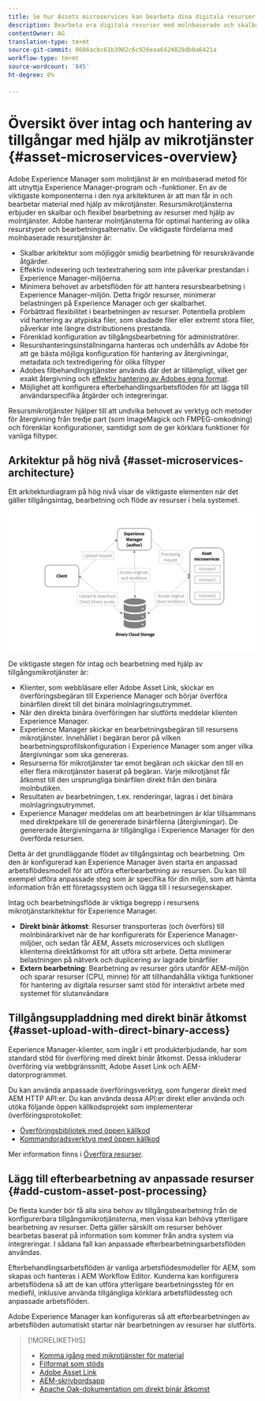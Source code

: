 ```yaml
---
title: Se hur Assets microservices kan bearbeta dina digitala resurser i molnet
description: Bearbeta era digitala resurser med molnbaserade och skalbara mikrotjänster för bearbetning av resurser.
contentOwner: AG
translation-type: tm+mt
source-git-commit: 0686acbc61b3902c6c926eaa6424828db0a6421a
workflow-type: tm+mt
source-wordcount: '845'
ht-degree: 0%

---
```



# Översikt över intag och hantering av tillgångar med hjälp av mikrotjänster {#asset-microservices-overview}

<!--
First half of content at https://git.corp.adobe.com/aklimets/project-nui/blob/master/docs/Project-Nui-Asset-Compute-Service.md is useful for this article.
TBD: Post-GA we will provide detailed information at \help\assets\asset-microservices-configure-and-use.md. However, for GA, all information is added, in short, in this article.
-->

Adobe Experience Manager som molntjänst är en molnbaserad metod för att utnyttja Experience Manager-program och -funktioner. En av de viktigaste komponenterna i den nya arkitekturen är att man får in och bearbetar material med hjälp av mikrotjänster. Resursmikrotjänsterna erbjuder en skalbar och flexibel bearbetning av resurser med hjälp av molntjänster. Adobe hanterar molntjänsterna för optimal hantering av olika resurstyper och bearbetningsalternativ. De viktigaste fördelarna med molnbaserade resurstjänster är:

* Skalbar arkitektur som möjliggör smidig bearbetning för resurskrävande åtgärder.
* Effektiv indexering och textextrahering som inte påverkar prestandan i Experience Manager-miljöerna.
* Minimera behovet av arbetsflöden för att hantera resursbearbetning i Experience Manager-miljön. Detta frigör resurser, minimerar belastningen på Experience Manager och ger skalbarhet.
* Förbättrad flexibilitet i bearbetningen av resurser. Potentiella problem vid hantering av atypiska filer, som skadade filer eller extremt stora filer, påverkar inte längre distributionens prestanda.
* Förenklad konfiguration av tillgångsbearbetning för administratörer.
* Resurshanteringsinställningarna hanteras och underhålls av Adobe för att ge bästa möjliga konfiguration för hantering av återgivningar, metadata och textredigering för olika filtyper
* Adobes filbehandlingstjänster används där det är tillämpligt, vilket ger exakt återgivning och [effektiv hantering av Adobes egna format](file-format-support.md).
* Möjlighet att konfigurera efterbehandlingsarbetsflöden för att lägga till användarspecifika åtgärder och integreringar.

Resursmikrotjänster hjälper till att undvika behovet av verktyg och metoder för återgivning från tredje part (som ImageMagick och FMPEG-omkodning) och förenklar konfigurationer, samtidigt som de ger körklara funktioner för vanliga filtyper.

## Arkitektur på hög nivå {#asset-microservices-architecture}

Ett arkitekturdiagram på hög nivå visar de viktigaste elementen när det gäller tillgångsintag, bearbetning och flöde av resurser i hela systemet.

<!-- Proposed DRAFT diagram for asset microservices overview - see section "Asset processing - high-level diagram" in the PPTX deck

https://adobe-my.sharepoint.com/personal/gklebus_adobe_com/_layouts/15/guestaccess.aspx?guestaccesstoken=jexDC5ZnepXSt6dTPciH66TzckS1BPEfdaZuSgHugL8%3D&docid=2_1ec37f0bd4cc74354b4f481cd420e07fc&rev=1&e=CdgElS
-->

![Tillgång till och hantering av tillgångar med](assets/asset-microservices-overview.png "mikrotjänsterTillgång och hantering av tillgångar med mikrotjänster")

De viktigaste stegen för intag och bearbetning med hjälp av tillgångsmikrotjänster är:

* Klienter, som webbläsare eller Adobe Asset Link, skickar en överföringsbegäran till Experience Manager och börjar överföra binärfilen direkt till det binära molnlagringsutrymmet.
* När den direkta binära överföringen har slutförts meddelar klienten Experience Manager.
* Experience Manager skickar en bearbetningsbegäran till resursens mikrotjänster. Innehållet i begäran beror på vilken bearbetningsprofilskonfiguration i Experience Manager som anger vilka återgivningar som ska genereras.
* Resurserna för mikrotjänster tar emot begäran och skickar den till en eller flera mikrotjänster baserat på begäran. Varje mikrotjänst får åtkomst till den ursprungliga binärfilen direkt från den binära molnbutiken.
* Resultaten av bearbetningen, t.ex. renderingar, lagras i det binära molnlagringsutrymmet.
* Experience Manager meddelas om att bearbetningen är klar tillsammans med direktpekare till de genererade binärfilerna (återgivningar). De genererade återgivningarna är tillgängliga i Experience Manager för den överförda resursen.

Detta är det grundläggande flödet av tillgångsintag och bearbetning. Om den är konfigurerad kan Experience Manager även starta en anpassad arbetsflödesmodell för att utföra efterbearbetning av resursen. Du kan till exempel utföra anpassade steg som är specifika för din miljö, som att hämta information från ett företagssystem och lägga till i resursegenskaper.

Intag och bearbetningsflöde är viktiga begrepp i resursens mikrotjänstarkitektur för Experience Manager.

* **Direkt binär åtkomst**: Resurser transporteras (och överförs) till molnbinärarkivet när de har konfigurerats för Experience Manager-miljöer, och sedan får AEM, Assets microservices och slutligen klienterna direktåtkomst för att utföra sitt arbete. Detta minimerar belastningen på nätverk och duplicering av lagrade binärfiler
* **Extern bearbetning**: Bearbetning av resurser görs utanför AEM-miljön och sparar resurser (CPU, minne) för att tillhandahålla viktiga funktioner för hantering av digitala resurser samt stöd för interaktivt arbete med systemet för slutanvändare

## Tillgångsuppladdning med direkt binär åtkomst {#asset-upload-with-direct-binary-access}

Experience Manager-klienter, som ingår i ett produkterbjudande, har som standard stöd för överföring med direkt binär åtkomst. Dessa inkluderar överföring via webbgränssnitt, Adobe Asset Link och AEM-datorprogrammet.

Du kan använda anpassade överföringsverktyg, som fungerar direkt med AEM HTTP API:er. Du kan använda dessa API:er direkt eller använda och utöka följande öppen källkodsprojekt som implementerar överföringsprotokollet:

* [Överföringsbibliotek med öppen källkod](https://github.com/adobe/aem-upload)
* [Kommandoradsverktyg med öppen källkod](https://github.com/adobe/aio-cli-plugin-aem)

Mer information finns i [Överföra resurser](add-assets.md).

## Lägg till efterbearbetning av anpassade resurser {#add-custom-asset-post-processing}

De flesta kunder bör få alla sina behov av tillgångsbearbetning från de konfigurerbara tillgångsmikrotjänsterna, men vissa kan behöva ytterligare bearbetning av resurser. Detta gäller särskilt om resurser behöver bearbetas baserat på information som kommer från andra system via integreringar. I sådana fall kan anpassade efterbearbetningsarbetsflöden användas.

Efterbehandlingsarbetsflöden är vanliga arbetsflödesmodeller för AEM, som skapas och hanteras i AEM Workflow Editor. Kunderna kan konfigurera arbetsflödena så att de kan utföra ytterligare bearbetningssteg för en mediefil, inklusive använda tillgängliga körklara arbetsflödessteg och anpassade arbetsflöden.

Adobe Experience Manager kan konfigureras så att efterbearbetningen av arbetsflöden automatiskt startar när bearbetningen av resurser har slutförts.

<!-- TBD asgupta, Engg: Create some asset-microservices-data-flow-diagram.
-->

>[!MORELIKETHIS]
>
>* [Komma igång med mikrotjänster för material](asset-microservices-configure-and-use.md)
>* [Filformat som stöds](file-format-support.md)
>* [Adobe Asset Link](https://helpx.adobe.com/enterprise/using/adobe-asset-link.html)
>* [AEM-skrivbordsapp](https://docs.adobe.com/content/help/en/experience-manager-desktop-app/using/introduction.html)
>* [Apache Oak-dokumentation om direkt binär åtkomst](https://jackrabbit.apache.org/oak/docs/features/direct-binary-access.html)

